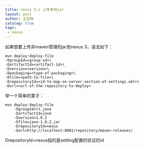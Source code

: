 ```yaml
---
title: nexus 3.x 上传本地jar
layout: post
author: 王召辉
catalog: true
tags: 
 - nexus
---
```


如果想要上传非maven管理的jar到nexus 3，语法如下：

```
mvn deploy:deploy-file 
-DgroupId=<group-id>\
-DartifactId=<artifact-id>\
-Dversion=<version>\
-Dpackaging=<type-of-packaging>\
-Dfile=<path-to-file>\
-DrepositoryId=<id-to-map-on-server-section-of-settings.xml>\
-Durl=<url-of-the-repository-to-deploy>
```

举一个简单的栗子：

```
mvn deploy:deploy-file 
    -DgroupId=lt.jave 
    -DartifactId=jave 
    -Dversion=1.0.2 
    -Dfile=jave-1.0.2.jar 
    -DrepositoryId=nexus 
    -Durl=http://localhost:8081/repository/maven-releases/
```

DrepositoryId=nexus指的是setting配置的验证的id